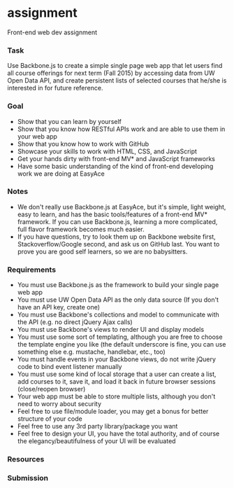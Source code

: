 # assignment
Front-end web dev assignment

### Task
Use Backbone.js to create a simple single page web app that let users find all course offerings for next term (Fall 2015) by accessing data from UW Open Data API, and create persistent lists of selected courses that he/she is interested in for future reference.

### Goal
- Show that you can learn by yourself
- Show that you know how RESTful APIs work and are able to use them in your web app
- Show that you know how to work with GitHub
- Showcase your skills to work with HTML, CSS, and JavaScript
- Get your hands dirty with front-end MV* and JavaScript frameworks
- Have some basic understanding of the kind of front-end developing work we are doing at EasyAce

### Notes
- We don't really use Backbone.js at EasyAce, but it's simple, light weight, easy to learn, and has the basic tools/features of a front-end MV* framework. If you can use Backbone.js, learning a more complicated, full flavor framework becomes much easier.
- If you have questions, try to look them up on Backbone website first, Stackoverflow/Google second, and ask us on GitHub last. You want to prove you are good self learners, so we are no babysitters.

### Requirements
- You must use Backbone.js as the framework to build your single page web app
- You must use UW Open Data API as the only data source (If you don't have an API key, create one)
- You must use Backbone's collections and model to communicate with the API (e.g. no direct jQuery Ajax calls)
- You must use Backbone's views to render UI and display models
- You must use some sort of templating, although you are free to choose the template engine you like (the default underscore is fine, you can use something else e.g. mustache, handlebar, etc., too)
- You must handle events in your Backbone views, do not write jQuery code to bind event listener manually
- You must use some kind of local storage that a user can create a list, add courses to it, save it, and load it back in future browser sessions (close/reopen browser)
- Your web app must be able to store multiple lists, although you don't need to worry about security
- Feel free to use file/module loader, you may get a bonus for better structure of your code
- Feel free to use any 3rd party library/package you want
- Feel free to design your UI, you have the total authority, and of course the elegancy/beautifulness of your UI will be evaluated

### Resources


### Submission

